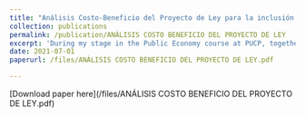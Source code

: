 ```yaml
---
title: "Análisis Costo-Beneficio del Proyecto de Ley para la inclusión digital de estudiantes de pobreza y pobreza extrema con participación del sector privado WILLAY PERÜ"
collection: publications
permalink: /publication/ANÁLISIS COSTO BENEFICIO DEL PROYECTO DE LEY
excerpt: 'During my stage in the Public Economy course at PUCP, together with other colleagues, I carried out a project on the analysis of the costs and benefits of the Social Inclusion Law for students who lived in poverty during the Covid-19 era. We found that the law helps increase Internet connection in poor areas so that many students can continue to study from home.'
date: 2021-07-01
paperurl: /files/ANÁLISIS COSTO BENEFICIO DEL PROYECTO DE LEY.pdf

---
```

[Download paper here](/files/ANÁLISIS COSTO BENEFICIO DEL PROYECTO DE LEY.pdf)